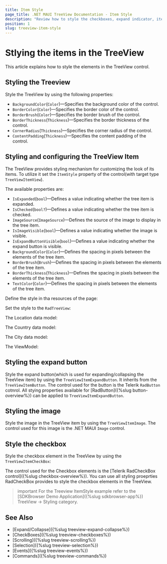```yaml
---
title: Item Style
page_title: .NET MAUI TreeView Documentation - Item Style
description: "Review how to style the checkboxes, expand indicator, item of the TreeView for .NET MAUI."
position: 1
slug: treeview-item-style
---
```


# Stlying the items in the TreeView

This article explains how to style the elements in the TreeView control. 

## Styling the Treeview

Style the TreeView by using the following properties:

* `BackgroundColor`(`Color`)&mdash;Specifies the background color of the control.
* `BorderColor`(`Color`)&mdash;Specifies the border color of the control.
* `BorderBrush`(`Color`)&mdash;Specifies the border brush of the control.
* `BorderThickness`(`Thickness`)&mdash;Specifies the border thickness of the control.
* `CornerRadius`(`Thickness`)&mdash;Specifies the corner radius of the control.
* `ContentPadding`(`Thickness`)&mdash;Specifies the content padding of the control.

## Styling and configuring the TreeView Item

The TreeView provides styling mechanism for customizing the look of its items.
To utilize it set the `ItemStyle` property of the control(with target type `TreeViewItemView`).

The available properties are:

* `IsExpanded`(`bool`)&mdash;Defines a value indicating whether the tree item is expanded.
* `IsChecked`(`bool?`)&mdash;Defines a value indicating whether the tree item is checked.
* `ImageSource`(`ImageSource`)&mdash;Defines the source of the image to display in the tree item.
* `IsImageVisible`(`bool`)&mdash;Defines a value indicating whether the image is visible.
* `IsExpandButtonVisible`(`bool`)&mdash;Defines a value indicating whether the expand button is visible.
* `BackgroundColor`(`Color`)&mdash;Defines the spacing in pixels between the elements of the tree item.
* `BorderBrush`(`Brush`)&mdash;Defines the spacing in pixels between the elements of the tree item.
* `BorderThickness`(`Thickness`)&mdash;Defines the spacing in pixels between the elements of the tree item.
* `TextColor`(`Color`)&mdash;Defines the spacing in pixels between the elements of the tree item.

Define the style in tha resources of the page: 

<snippet id='treeview-item-styling'/>

Set the style to the `RadTreeView`:

<snippet id='treeview-styling'/>

The Location data model:

<snippet id='treeview-location-model'/>

The Country data model:

<snippet id='treeview-country-model'/>

The City data model:

<snippet id='treeview-city-model'/>

The ViewModel:

<snippet id='treeview-location-viewmodel'/>

## Styling the expand button

Style the expand button(which is used for expanding/collapsing the TreeView item) by using the `TreeViewItemExpandButton`. It inherits from the `TreeViewItemButton`. The control used for the button is the Telerik `RadButton` cotnrol. All stying properties available for [RadButton]({%slug button-overview%}) can be applied to `TreeViewItemExpandButton`.

<snippet id='treeview-expand-styling'/>

## Styling the image

Style the image in the TreeView item by using the `TreeViewItemImage`. The control used for this image is the .NET MAUI `Image` control.

<snippet id='treeview-image-styling'/>

## Style the checkbox

Style the checkbox element in the TreeView by using the `TreeViewItemCheckBox`:

<snippet id='treeview-item-checkbox-styling'/>

The control used for the Checkbox elements is the [Telerik RadCheckBox control]({%slug checkbox-overview%}). You can use all styling proeprties RadCheckBox provides to style the checkbox elements in the TreeView.

>important For the Treeview ItemStyle example refer to the [SDKBrowser Demo Application]({%slug sdkbrowser-app%}) TreeView -> Styling category.

## See Also

* [Expand/Collapse]({%slug treeview-expand-collapse%})
* [CheckBoxes]({%slug treeview-checkboxes%})
* [Scrolling]({%slug treeview-scrolling%})
* [Selection]({%slug treeview-selection%})
* [Events]({%slug treeview-events%})
* [Commands]({%slug treeview-commands%})